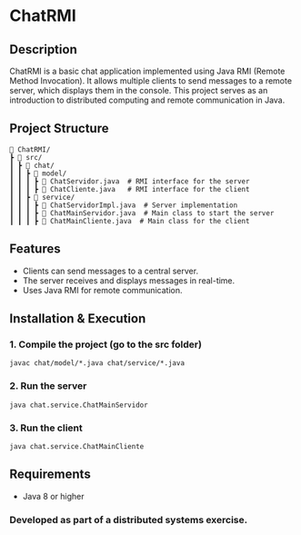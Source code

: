 # ChatRMI

## Description
ChatRMI is a basic chat application implemented using Java RMI (Remote Method Invocation). It allows multiple clients to send messages to a remote server, which displays them in the console. This project serves as an introduction to distributed computing and remote communication in Java.

## Project Structure
```
📂 ChatRMI/
┣ 📂 src/
┃ ┣ 📂 chat/
┃ ┃ ┣ 📂 model/ 
┃ ┃ ┃ ┣ 📜 ChatServidor.java  # RMI interface for the server
┃ ┃ ┃ ┣ 📜 ChatCliente.java   # RMI interface for the client
┃ ┃ ┣ 📂 service/ 
┃ ┃ ┃ ┣ 📜 ChatServidorImpl.java  # Server implementation
┃ ┃ ┃ ┣ 📜 ChatMainServidor.java  # Main class to start the server
┃ ┃ ┃ ┣ 📜 ChatMainCliente.java  # Main class for the client
```

## Features
- Clients can send messages to a central server.
- The server receives and displays messages in real-time.
- Uses Java RMI for remote communication.

## Installation & Execution
### 1. Compile the project (go to the src folder)
```
javac chat/model/*.java chat/service/*.java
```

### 2. Run the server
```
java chat.service.ChatMainServidor
```

### 3. Run the client
```
java chat.service.ChatMainCliente
```

## Requirements
- Java 8 or higher

### Developed as part of a distributed systems exercise.
